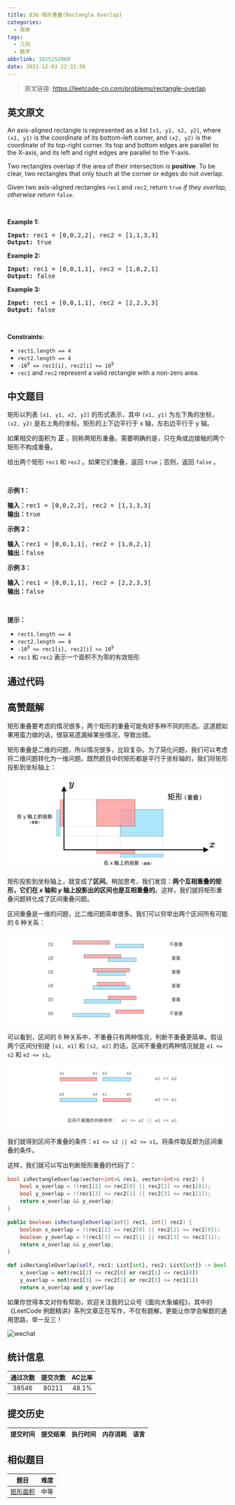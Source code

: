 ```yaml
---
title: 836-矩形重叠(Rectangle Overlap)
categories:
  - 简单
tags:
  - 几何
  - 数学
abbrlink: 1025152069
date: 2021-12-03 22:31:56
---
```


> 原文链接: https://leetcode-cn.com/problems/rectangle-overlap


## 英文原文
<div><p>An axis-aligned rectangle is represented as a list <code>[x1, y1, x2, y2]</code>, where <code>(x1, y1)</code> is the coordinate of its bottom-left corner, and <code>(x2, y2)</code> is the coordinate of its top-right corner. Its top and bottom edges are parallel to the X-axis, and its left and right edges are parallel to the Y-axis.</p>

<p>Two rectangles overlap if the area of their intersection is <strong>positive</strong>. To be clear, two rectangles that only touch at the corner or edges do not overlap.</p>

<p>Given two axis-aligned rectangles <code>rec1</code> and <code>rec2</code>, return <code>true</code><em> if they overlap, otherwise return </em><code>false</code>.</p>

<p>&nbsp;</p>
<p><strong>Example 1:</strong></p>
<pre><strong>Input:</strong> rec1 = [0,0,2,2], rec2 = [1,1,3,3]
<strong>Output:</strong> true
</pre><p><strong>Example 2:</strong></p>
<pre><strong>Input:</strong> rec1 = [0,0,1,1], rec2 = [1,0,2,1]
<strong>Output:</strong> false
</pre><p><strong>Example 3:</strong></p>
<pre><strong>Input:</strong> rec1 = [0,0,1,1], rec2 = [2,2,3,3]
<strong>Output:</strong> false
</pre>
<p>&nbsp;</p>
<p><strong>Constraints:</strong></p>

<ul>
	<li><code>rect1.length == 4</code></li>
	<li><code>rect2.length == 4</code></li>
	<li><code>-10<sup>9</sup> &lt;= rec1[i], rec2[i] &lt;= 10<sup>9</sup></code></li>
	<li><code>rec1</code> and <code>rec2</code> represent a valid rectangle with a non-zero area.</li>
</ul>
</div>

## 中文题目
<div><p>矩形以列表 <code>[x1, y1, x2, y2]</code> 的形式表示，其中 <code>(x1, y1)</code> 为左下角的坐标，<code>(x2, y2)</code> 是右上角的坐标。矩形的上下边平行于 x 轴，左右边平行于 y 轴。</p>

<p>如果相交的面积为 <strong>正</strong> ，则称两矩形重叠。需要明确的是，只在角或边接触的两个矩形不构成重叠。</p>

<p>给出两个矩形 <code>rec1</code> 和 <code>rec2</code> 。如果它们重叠，返回 <code>true</code>；否则，返回 <code>false</code> 。</p>

<p>&nbsp;</p>

<p><strong>示例 1：</strong></p>

<pre>
<strong>输入：</strong>rec1 = [0,0,2,2], rec2 = [1,1,3,3]
<strong>输出：</strong>true
</pre>

<p><strong>示例 2：</strong></p>

<pre>
<strong>输入：</strong>rec1 = [0,0,1,1], rec2 = [1,0,2,1]
<strong>输出：</strong>false
</pre>

<p><strong>示例 3：</strong></p>

<pre>
<strong>输入：</strong>rec1 = [0,0,1,1], rec2 = [2,2,3,3]
<strong>输出：</strong>false
</pre>

<p>&nbsp;</p>

<p><strong>提示：</strong></p>

<ul>
	<li><code>rect1.length == 4</code></li>
	<li><code>rect2.length == 4</code></li>
	<li><code>-10<sup>9</sup> &lt;= rec1[i], rec2[i] &lt;= 10<sup>9</sup></code></li>
	<li><code>rec1</code> 和 <code>rec2</code> 表示一个面积不为零的有效矩形</li>
</ul>
</div>

## 通过代码
<RecoDemo>
</RecoDemo>


## 高赞题解
矩形重叠要考虑的情况很多，两个矩形的重叠可能有好多种不同的形态。这道题如果用蛮力做的话，很容易遗漏掉某些情况，导致出错。

矩形重叠是二维的问题，所以情况很多，比较复杂。为了简化问题，我们可以考虑将二维问题转化为一维问题。既然题目中的矩形都是平行于坐标轴的，我们将矩形投影到坐标轴上：

![project-overlap](../images/rectangle-overlap-0.jpg)

矩形投影到坐标轴上，就变成了**区间**。稍加思考，我们发现：**两个互相重叠的矩形，它们在 $x$ 轴和 $y$ 轴上投影出的区间也是互相重叠的**。这样，我们就将矩形重叠问题转化成了区间重叠问题。

区间重叠是一维的问题，比二维问题简单很多。我们可以穷举出两个区间所有可能的 6 种关系：

![interval-relation](../images/rectangle-overlap-1.jpg)

可以看到，区间的 6 种关系中，不重叠只有两种情况，判断不重叠更简单。假设两个区间分别是 `[s1, e1]` 和 `[s2, e2]` 的话，区间不重叠的两种情况就是 `e1 <= s2` 和 `e2 <= s1`。

![interval-overlap](../images/rectangle-overlap-2.jpg)

我们就得到区间不重叠的条件：`e1 <= s2 || e2 <= s1`。将条件取反即为区间重叠的条件。

这样，我们就可以写出判断矩形重叠的代码了：

```C++ []
bool isRectangleOverlap(vector<int>& rec1, vector<int>& rec2) {
    bool x_overlap = !(rec1[2] <= rec2[0] || rec2[2] <= rec1[0]);
    bool y_overlap = !(rec1[3] <= rec2[1] || rec2[3] <= rec1[1]);
    return x_overlap && y_overlap;
}
```

```Java []
public boolean isRectangleOverlap(int[] rec1, int[] rec2) {
    boolean x_overlap = !(rec1[2] <= rec2[0] || rec2[2] <= rec1[0]);
    boolean y_overlap = !(rec1[3] <= rec2[1] || rec2[3] <= rec1[1]);
    return x_overlap && y_overlap;
}
```

```Python []
def isRectangleOverlap(self, rec1: List[int], rec2: List[int]) -> bool:
    x_overlap = not(rec1[2] <= rec2[0] or rec2[2] <= rec1[0])
    y_overlap = not(rec1[3] <= rec2[1] or rec2[3] <= rec1[1])
    return x_overlap and y_overlap
```

如果你觉得本文对你有帮助，欢迎关注我的公众号《面向大象编程》，其中的《LeetCode 例题精讲》系列文章正在写作，不仅有题解，更能让你学会解题的通用思路，举一反三！

![wechat](../images/rectangle-overlap-3.jpg)

  

## 统计信息
| 通过次数 | 提交次数 | AC比率 |
| :------: | :------: | :------: |
|    38546    |    80211    |   48.1%   |

## 提交历史
| 提交时间 | 提交结果 | 执行时间 |  内存消耗  | 语言 |
| :------: | :------: | :------: | :--------: | :--------: |


## 相似题目
|                             题目                             | 难度 |
| :----------------------------------------------------------: | :---------: |
| [矩形面积](https://leetcode-cn.com/problems/rectangle-area/) | 中等|
